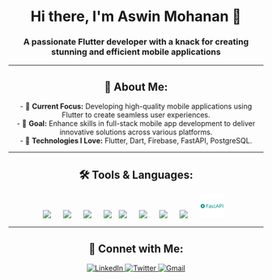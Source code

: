 
<h1 align="center">Hi there, I'm Aswin Mohanan 👋</h1>
<h3 align="center">A passionate Flutter developer with a knack for creating stunning and efficient mobile applications</h3>


---

<h2 align="center">🚀 About Me:</h2>
<p align="center">
- 🌟 <strong>Current Focus:</strong> Developing high-quality mobile applications using Flutter to create seamless user experiences.<br>
- 🎯 <strong>Goal:</strong> Enhance skills in full-stack mobile app development to deliver innovative solutions across various platforms.<br>
- 🔧 <strong>Technologies I Love:</strong> Flutter, Dart, Firebase, FastAPI, PostgreSQL.<br>
</p>


---

<h2 align="center">🛠 Tools & Languages:</h2>
<p align="center">
  <span style="margin: 10px;">
    <img src="https://img.icons8.com/color/48/000000/dart.png"/>
  </span>
  <span style="margin: 10px;">
    <img src="https://img.icons8.com/color/48/000000/python.png"/>
  </span>
  <span style="margin: 10px;">
    <img src="https://img.icons8.com/color/48/000000/javascript.png"/>
  </span>
  <span style="margin: 10px;">
    <img src="https://img.icons8.com/color/48/000000/flutter.png"
    
  </span>
  <span style="margin: 10px;">
    <img src="https://img.icons8.com/color/48/000000/firebase.png"/>
  </span>
  <span style="margin: 10px;">
    <img src="https://img.icons8.com/color/48/000000/postgreesql.png"/>
  </span>
  
  <span style="margin: 10px;">
    <img src="https://img.icons8.com/color/48/000000/git.png"/>
  </span>
  <span style="margin: 10px;">
    <img src="https://img.icons8.com/color/48/000000/visual-studio-code-2019.png"/>
  </span>
  <span style="margin: 10px;">
    <img src="https://raw.githubusercontent.com/devicons/devicon/master/icons/fastapi/fastapi-original-wordmark.svg" alt="FastAPI" width="48" height="48"/>
  </span>
</p>

---
<h2 align="center">🔗 Connet with Me:</h2>
<p align="center">
  <a href="https://www.linkedin.com/in/aswin-mohanan-flutter-dev/" target="_blank">
    <img alt="LinkedIn" src="https://img.shields.io/badge/LinkedIn-%230077B5.svg?style=for-the-badge&logo=linkedin&logoColor=white" />
  </a>
  <a href="https://twitter.com/yourprofile" target="_blank">
    <img alt="Twitter" src="https://img.shields.io/badge/Twitter-%231DA1F2.svg?style=for-the-badge&logo=twitter&logoColor=white" />
  </a>
  <a href="mailto:aswinmohan242@gmail.com" target="_blank">
    <img alt="Gmail" src="https://img.shields.io/badge/Gmail-%23D14836.svg?style=for-the-badge&logo=gmail&logoColor=white" />
  </a>
 
</p>

</p>


